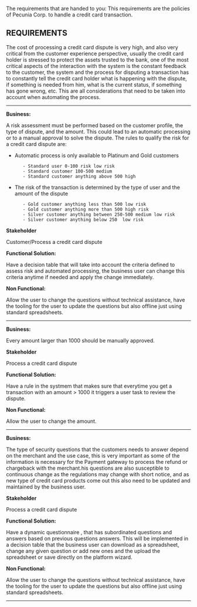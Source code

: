 

The requirements that are handed to you:
This requirements are the policies of Pecunia Corp. to handle a credit card transaction.


****REQUIREMENTS****
---------------------

The cost of processing a credit card dispute is very high, and also very critical from the customer experience perspective, usually the credit card holder is stressed to protect the assets trusted to the bank, one of the most critical aspects of the interaction with the system is the constant feedback to the customer, the system and the process for disputing a transaction has to constantly tell the credit card holder what is happening with the dispute, if something is needed from him, what is the current status, if something has gone wrong, etc.
This are all considerations that need to be taken into account when automating the process.


------------------------------------------------------------------------------------------------------------------------------


**Business:**

A risk assessment must be performed based on the customer profile, the type of dispute, and the amount. This could lead to an automatic processing or to a manual approval to solve the dispute.
The rules to qualify the risk for a credit card dispute are:

- Automatic process is only available to Platinum and Gold customers

         - Standard user 0-100 risk low risk
	     - Standard customer 100-500 medium
         - Standard customer anything above 500 high

- The risk of the transaction is determined by the type of user and the amount of the dispute

         - Gold customer anything less than 500 low risk
         - Gold customer anything more than 500 high risk
         - Silver customer anything between 250-500 medium low risk
         - Silver customer anything below 250  low risk


**Stakeholder**

Customer/Process a credit card dispute

**Functional Solution:**

Have a decision table that will take into account the criteria defined to assess risk and automated processing, the business user can change this criteria anytime if needed and apply the change immediately. 


**Non Functional:**

Allow the user to change the questions without technical assistance, have the tooling for the user to update the questions but also offline just using standard spreadsheets.

------------------------------------------------------------------------------------------------------------------------------

**Business:**

Every amount larger than 1000 should be manually approved.

**Stakeholder**

Process a credit card dispute

**Functional Solution:**

Have a rule in the systmem that makes sure that everytime you get a transaction with an amount > 1000 it triggers a user task to review the dispute.

**Non Functional:**

Allow the user to change the amount.

-----------------------------------------------------------------------------------------------------------------------------------------------------------------

**Business:**

The type of security questions that the customers needs to answer depend on the merchant and the use case, this is very important as some of the information is necessary for the Payment gateway to process the refund or chargeback with the merchant.his questions are also susceptible to continuous change as the regulations may change with short notice, and as new type of credit card products come out this also need to be updated and maintained by the business user.


**Stakeholder**

Process a credit card dispute

**Functional Solution:**

Have a dynamic questionnaire , that has subordinated questions and answers based on previous questions answers. This will be implemented in a decision table that the business user can download as a spreadsheet, change any given question or add new ones and the upload the spreadsheet or save directly on the platform wizard.

**Non Functional:**

Allow the user to change the questions without technical assistance, have the tooling for the user to update the questions but also offline just using standard spreadsheets.

------------------------------------------------------------------------------------------------------------------------------


